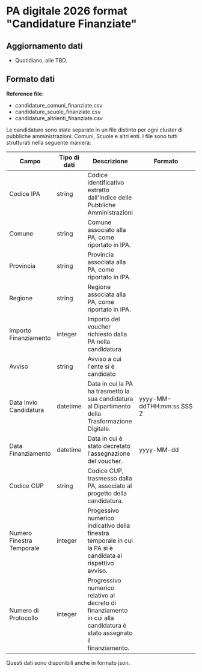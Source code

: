 # PA digitale 2026 format "Candidature Finanziate"

## Aggiornamento dati
- Quotidiano, alle TBD. 

## Formato dati

**Reference file:** 
* candidature_comuni_finanziate.csv<br>
* candidature_scuole_finanziate.csv<br>
* candidature_altrienti_finanziate.csv<br>

Le candidature sono state separate in un file distinto per ogni cluster di pubbliche amministrazioni: Comuni, Scuole e altri enti. 
I file sono tutti strutturati nella seguente maniera:

| Campo | Tipo di dati | Descrizione | Formato |
| --- | --- | --- | --- |
| Codice IPA | string | Codice identificativo estratto dall'Indice delle Pubbliche Amministrazioni | |
| Comune | string | Comune associato alla PA, come riportato in IPA. | |
| Provincia | string | Provincia associata alla PA, come riportato in IPA. | |
| Regione | string | Regione associata alla PA, come riportato in IPA. | |
| Importo Finanziamento | integer | Importo del voucher richiesto dalla PA nella candidatura | |
| Avviso | string | Avviso a cui l'ente si è candidato | |
| Data Invio Candidatura | datetime | Data in cui la PA ha trasmetto la sua candidatura al Dipartimento della Trasformazione Digitale.  | yyyy-MM-ddTHH:mm:ss.SSS Z|
| Data Finanziamento | datetime | Data in cui è stato decretato l'assegnazione del voucher. | yyyy-MM-dd |
| Codice CUP | string | Codice CUP, trasmesso dalla PA, associato al progetto della candidatura. | |
| Numero Finestra Temporale | integer | Progessivo numerico indicativo della finestra temporale in cui la PA si è candidata al rispettivo avviso. | |
| Numero di Protocollo | integer | Progressivo numerico relativo al decreto di finanziamento in cui alla candidatura è stato assegnato il finanziamento.| |

Questi dati sono disponibili anche in formato json.
